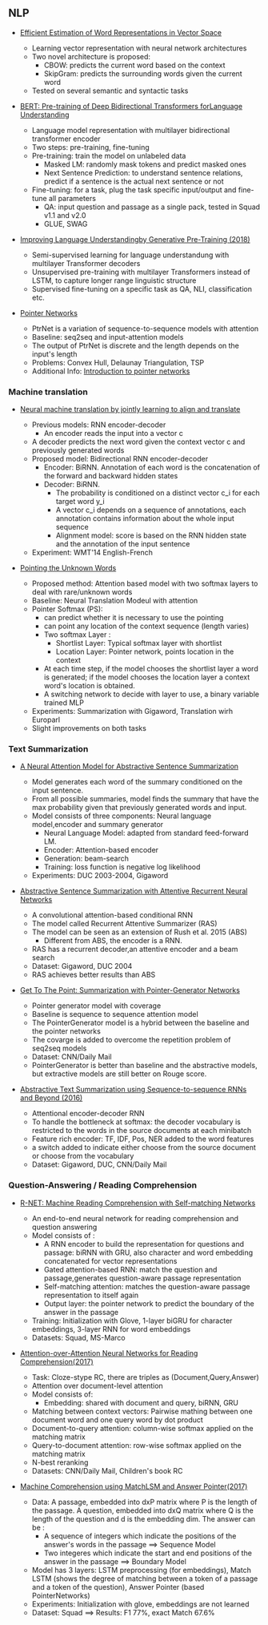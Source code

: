 ## NLP
* [Efficient Estimation of Word Representations in Vector Space](https://arxiv.org/pdf/1301.3781.pdf)
    * Learning vector representation with neural network architectures
    * Two novel architecture is proposed:
        * CBOW: predicts the current word based on the context
        * SkipGram: predicts the surrounding words given the current word
    * Tested on several semantic and syntactic tasks

* [BERT: Pre-training of Deep Bidirectional Transformers forLanguage Understanding](https://arxiv.org/abs/1810.04805)
    * Language model representation with multilayer bidirectional transformer encoder
    * Two steps: pre-training, fine-tuning
    * Pre-training: train the model on unlabeled data
        * Masked LM: randomly mask tokens and predict masked ones
        * Next Sentence Prediction: to understand sentence relations, predict if a sentence is the actual next sentence or not
    * Fine-tuning: for a task, plug the task specific input/output and fine-tune all parameters
        * QA: input question and passage as a single pack, tested in Squad v1.1 and v2.0
        * GLUE, SWAG
* [Improving Language Understandingby Generative Pre-Training (2018)](https://cdn.openai.com/research-covers/language-unsupervised/language_understanding_paper.pdf)
    * Semi-supervised learning for language understandung with multilayer Transformer decoders
    * Unsupervised pre-training with multilayer Transformers instead of LSTM, to capture longer range linguistic structure
    * Supervised fine-tuning on a specific task as QA, NLI, classification etc. 

* [ Pointer Networks](http://papers.nips.cc/paper/5866-pointer-networks.pdf)
    * PtrNet is a variation of sequence-to-sequence models with attention
    * Baseline: seq2seq and input-attention models
    * The output of PtrNet is discrete and the length depends on the input's length
    * Problems: Convex Hull, Delaunay Triangulation, TSP
    * Additional Info: [Introduction to pointer networks](http://fastml.com/introduction-to-pointer-networks/) 

 
### Machine translation 
* [ Neural  machine  translation  by jointly  learning  to  align  and  translate](https://arxiv.org/pdf/1409.0473.pdf)
    * Previous models: RNN encoder-decoder
        * An encoder reads the input into a vector c
	* A decoder predicts the next word given the context vector c and previously generated words
    * Proposed model: Bidirectional RNN encoder-decoder
        * Encoder: BiRNN. Annotation of each word is the concatenation of the forward and backward hidden states
        * Decoder: BiRNN.
	      * The probability is conditioned on a distinct vector c_i for each target word y_i
	      * A vector c_i depends on a sequence of annotations, each annotation contains information about the whole input sequence
	      * Alignment model: score is based on the RNN hidden state and the annotation of the input sentence
    * Experiment: WMT'14 English-French

* [ Pointing the Unknown Words ](https://arxiv.org/abs/1603.08148)
    * Proposed method: Attention based model with two softmax layers to deal with rare/unknown words
    * Baseline: Neural Translation Modeul with attention
    * Pointer Softmax (PS):
        * can predict whether it is necessary to use the pointing
        * can point any location of the context sequence (length varies)
        * Two softmax Layer :
	      * Shortlist Layer: Typical softmax layer with shortlist
	      * Location Layer: Pointer network, points location in the context
        * At each time step, if the model chooses the shortlist layer a word is generated; if the model chooses the location layer a context word's location is obtained.
        * A switching network to decide with layer to use, a binary variable trained MLP
    * Experiments: Summarization with Gigaword, Translation wirh Europarl
    * Slight improvements on both tasks

### Text Summarization

* [ A Neural Attention Model for Abstractive Sentence Summarization](https://arxiv.org/abs/1509.00685)
    * Model generates each word of the summary conditioned on the input sentence.
    * From all possible summaries, model finds the summary that have the max probability
    given that previously generated words and input.
    * Model consists of three components: Neural language model,encoder and summary generator
        * Neural Language Model: adapted from standard feed-forward LM.
	    * Encoder: Attention-based encoder
	    * Generation: beam-search
        * Training: loss function is negative log likelihood
    * Experiments: DUC 2003-2004, Gigaword


* [ Abstractive Sentence Summarization with Attentive Recurrent Neural Networks](http://www.aclweb.org/anthology/N16-1012)
    * A convolutional attention-based conditional RNN
    * The model called Recurrent Attentive Summarizer (RAS)
    * The model can be seen as an extension of Rush et al. 2015 (ABS)
        * Different from ABS, the encoder is a RNN.
    * RAS has a recurrent decoder,an attentive encoder and a beam search
    * Dataset: Gigaword, DUC 2004
    * RAS achieves better results than ABS

* [Get To The Point: Summarization with Pointer-Generator Networks](https://arxiv.org/abs/1704.04368)
    * Pointer generator model with coverage
    * Baseline is sequence to sequence attention model
    * The PointerGenerator model is a hybrid between the baseline and the pointer networks
    * The covarge is added to overcome the repetition problem of seq2seq models
    * Dataset: CNN/Daily Mail
    * PointerGenerator is better than baseline and the abstractive models, but extractive models are still better on Rouge score.

* [Abstractive Text Summarization using Sequence-to-sequence RNNs and Beyond (2016)](https://arxiv.org/pdf/1602.06023.pdf)
    * Attentional encoder-decoder RNN 
    * To handle the bottleneck at softmax: the decoder vocabulary is restricted to the words in the source documents at each minibatch
    * Feature rich encoder: TF, IDF, Pos, NER added to the word features 
    * a switch added to indicate either choose from the source document or choose from the vocabulary 
    * Dataset: Gigaword, DUC, CNN/Daily Mail
    
### Question-Answering / Reading Comprehension

* [R-NET: Machine Reading Comprehension with Self-matching Networks ](https://www.microsoft.com/en-us/research/publication/mrc/)
    * An end-to-end neural network for reading comprehension and question answering
    * Model consists of :
        * A RNN encoder to build the representation for questions and passage: biRNN with GRU, also
	        character and word embedding concatenated for vector representations
        * Gated attention-based RNN: match the question and passage,generates question-aware passage representation
        * Self-matching attention: matches the question-aware passage representation to itself again
        * Output layer: the pointer network to predict the boundary of the answer in the passage
    * Training: Initialization with Glove, 1-layer biGRU for character embeddings, 3-layer RNN for word embeddings
    * Datasets: Squad, MS-Marco

* [Attention-over-Attention Neural Networks for Reading Comprehension(2017)](https://arxiv.org/pdf/1607.04423.pdf)
    * Task: Cloze-stype RC, there are triples as (Document,Query,Answer)
    * Attention over document-level attention
    * Model consists of:
        * Embedding: shared with document and query, biRNN, GRU
	* Matching between context vectors: Pairwise mathing between one document word and one query word by dot product
	* Document-to-query attention: column-wise softmax applied on the matching matrix
	* Query-to-document attention: row-wise softmax applied on the matching matrix
	* N-best reranking
    * Datasets: CNN/Daily Mail, Children's book RC

* [Machine Comprehension using MatchLSM and Answer Pointer(2017)](https://arxiv.org/pdf/1608.07905.pdf)
    * Data: A passage, embedded into dxP matrix where P is the length of the passage. A question, embedded into dxQ matrix where Q is the length of the question and d is the embedding dim. The answer can be : 
        * A sequence of integers which indicate the positions of the answer's words in the passage ==> Sequence Model
        * Two integeres which indicate the start and end positions of the answer in the passage ==> Boundary Model
    * Model has 3 layers: LSTM preprocessing (for embeddings), Match LSTM (shows the degree of matching between a token of a passage and a token of the question), Answer Pointer (based PointerNetworks)
    * Experiments: Initialization with glove, embeddings are not learned 
    * Dataset: Squad  ==> Results: F1 77%, exact Match 67.6%
